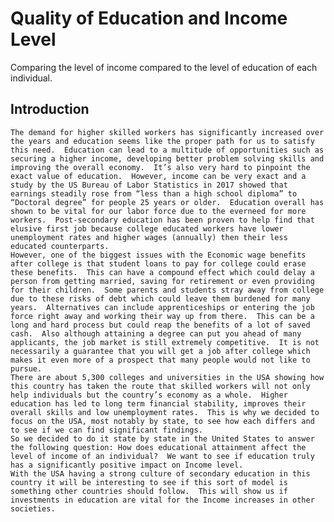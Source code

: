 # Quality of Education and Income Level
Comparing the level of income compared to the level of education of each individual. 
## Introduction
    The demand for higher skilled workers has significantly increased over the years and education seems like the proper path for us to satisfy this need.  Education can lead to a multitude of opportunities such as securing a higher income, developing better problem solving skills and improving the overall economy.  It’s also very hard to pinpoint the exact value of education.  However, income can be very exact and a study by the US Bureau of Labor Statistics in 2017 showed that earnings steadily rose from “less than a high school diploma” to “Doctoral degree” for people 25 years or older.  Education overall has shown to be vital for our labor force due to the everneed for more workers.  Post-secondary education has been proven to help find that elusive first job because college educated workers have lower unemployment rates and higher wages (annually) then their less educated counterparts.  
    However, one of the biggest issues with the Economic wage benefits after college is that student loans to pay for college could erase these benefits.  This can have a compound effect which could delay a person from getting married, saving for retirement or even providing for their children.  Some parents and students stray away from college due to these risks of debt which could leave them burdened for many years.  Alternatives can include apprenticeships or entering the job force right away and working their way up from there.  This can be a long and hard process but could reap the benefits of a lot of saved cash.  Also although attaining a degree can put you ahead of many applicants, the job market is still extremely competitive.  It is not necessarily a guarantee that you will get a job after college which makes it even more of a prospect that many people would not like to pursue.  
    There are about 5,300 colleges and universities in the USA showing how this country has taken the route that skilled workers will not only help individuals but the country’s economy as a whole.  Higher education has led to long term financial stability, improves their overall skills and low unemployment rates.  This is why we decided to focus on the USA, most notably by state, to see how each differs and to see if we can find significant findings.
    So we decided to do it state by state in the United States to answer the following question: How does educational attainment affect the level of income of an individual?  We want to see if education truly has a significantly positive impact on Income level.
    With the USA having a strong culture of secondary education in this country it will be interesting to see if this sort of model is something other countries should follow.  This will show us if investments in education are vital for the Income increases in other societies.
